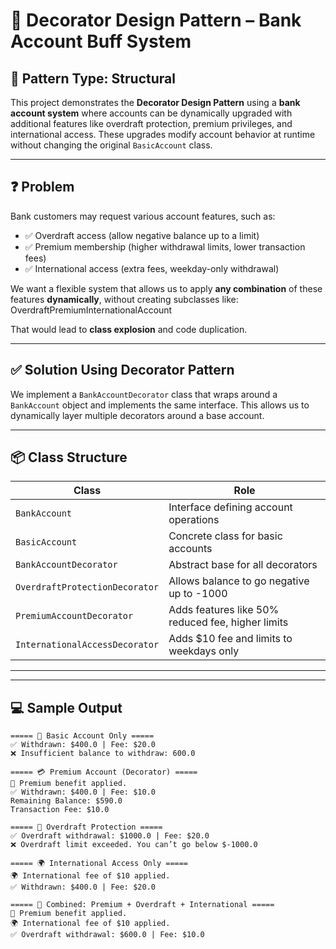 # 🏦 Decorator Design Pattern – Bank Account Buff System

## 🧩 Pattern Type: Structural

This project demonstrates the **Decorator Design Pattern** using a **bank account system** where accounts can be dynamically upgraded with additional features like overdraft protection, premium privileges, and international access. These upgrades modify account behavior at runtime without changing the original `BasicAccount` class.

---

## ❓ Problem

Bank customers may request various account features, such as:

- ✅ Overdraft access (allow negative balance up to a limit)
- ✅ Premium membership (higher withdrawal limits, lower transaction fees)
- ✅ International access (extra fees, weekday-only withdrawal)

We want a flexible system that allows us to apply **any combination** of these features **dynamically**, without creating subclasses like:
OverdraftPremiumInternationalAccount


That would lead to **class explosion** and code duplication.

---

## ✅ Solution Using Decorator Pattern

We implement a `BankAccountDecorator` class that wraps around a `BankAccount` object and implements the same interface. This allows us to dynamically layer multiple decorators around a base account.

---

## 📦 Class Structure

| Class                         | Role                                                   |
|------------------------------|--------------------------------------------------------|
| `BankAccount`                | Interface defining account operations                  |
| `BasicAccount`               | Concrete class for basic accounts                      |
| `BankAccountDecorator`      | Abstract base for all decorators                       |
| `OverdraftProtectionDecorator` | Allows balance to go negative up to -1000             |
| `PremiumAccountDecorator`   | Adds features like 50% reduced fee, higher limits       |
| `InternationalAccessDecorator` | Adds $10 fee and limits to weekdays only             |

---

---

## 💻 Sample Output

```text
===== 🧾 Basic Account Only =====
✅ Withdrawn: $400.0 | Fee: $20.0
❌ Insufficient balance to withdraw: 600.0

===== 💳 Premium Account (Decorator) =====
🌟 Premium benefit applied.
✅ Withdrawn: $400.0 | Fee: $10.0
Remaining Balance: $590.0
Transaction Fee: $10.0

===== 🚨 Overdraft Protection =====
✅ Overdraft withdrawal: $1000.0 | Fee: $20.0
❌ Overdraft limit exceeded. You can’t go below $-1000.0

===== 🌍 International Access Only =====
🌍 International fee of $10 applied.
✅ Withdrawn: $400.0 | Fee: $20.0

===== 🏦 Combined: Premium + Overdraft + International =====
🌟 Premium benefit applied.
🌍 International fee of $10 applied.
✅ Overdraft withdrawal: $600.0 | Fee: $10.0

